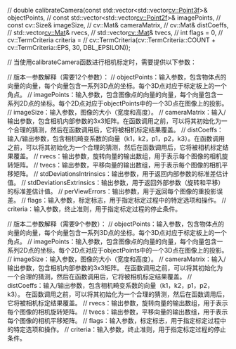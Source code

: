 // double calibrateCamera(const std::vector<std::vector<cv::Point3f>>& objectPoints,
//                        const std::vector<std::vector<cv::Point2f>>& imagePoints,
//                        const cv::Size& imageSize,
//                        cv::Mat& cameraMatrix,
//                        cv::Mat& distCoeffs,
//                        std::vector<cv::Mat>& rvecs,
//                        std::vector<cv::Mat>& tvecs,
//                        int flags = 0,
//                        cv::TermCriteria criteria = 
// cv::TermCriteria(cv::TermCriteria::COUNT + cv::TermCriteria::EPS, 30, DBL_EPSILON));

// 当使用calibrateCamera函数进行相机标定时，需要提供以下参数：

// 版本一参数解释（需要12个参数）：
// objectPoints：输入参数，包含物体点的向量的向量，每个向量包含一系列3D点的坐标。每个3D点对应于标定板上的一个角点。
// imagePoints：输入参数，包含图像点的向量的向量，每个向量包含一系列2D点的坐标。每个2D点对应于objectPoints中的一个3D点在图像上的投影。
// imageSize：输入参数，图像的大小（宽度和高度）。
// cameraMatrix：输入/输出参数，包含相机内部参数的3x3矩阵。在函数调用之前，可以将其初始化为一个合理的猜测，然后在函数调用后，它将被相机标定结果覆盖。
// distCoeffs：输入/输出参数，包含相机畸变系数的向量（k1，k2，p1，p2，k3）。在函数调用之前，可以将其初始化为一个合理的猜测，然后在函数调用后，它将被相机标定结果覆盖。
// rvecs：输出参数，旋转向量的输出数组，用于表示每个图像的相机旋转矩阵。
// tvecs：输出参数，平移向量的输出数组，用于表示每个图像的相机平移矩阵。
// stdDeviationsIntrinsics：输出参数，用于返回内部参数的标准差估计值。
// stdDeviationsExtrinsics：输出参数，用于返回外部参数（旋转和平移）的标准差估计值。
// perViewErrors：输出参数，用于返回每个图像的重投影误差。
// flags：输入参数，标定标志，用于指定标定过程中的特定选项和操作。
// criteria：输入参数，终止准则，用于指定标定过程的停止条件。



// 版本二参数解释（需要9个参数）：
// objectPoints：输入参数，包含物体点的向量的向量，每个向量包含一系列3D点的坐标。每个3D点对应于标定板上的一个角点。
// imagePoints：输入参数，包含图像点的向量的向量，每个向量包含一系列2D点的坐标。每个2D点对应于objectPoints中的一个3D点在图像上的投影。
// imageSize：输入参数，图像的大小（宽度和高度）。
// cameraMatrix：输入/输出参数，包含相机内部参数的3x3矩阵。
在函数调用之前，可以将其初始化为一个合理的猜测，然后在函数调用后，它将被相机标定结果覆盖。
// distCoeffs：输入/输出参数，包含相机畸变系数的向量（k1，k2，p1，p2，k3）。
在函数调用之前，可以将其初始化为一个合理的猜测，然后在函数调用后，它将被相机标定结果覆盖。
// rvecs：输出参数，旋转向量的输出数组，用于表示每个图像的相机旋转矩阵。
// tvecs：输出参数，平移向量的输出数组，用于表示每个图像的相机平移矩阵。
// flags：输入参数，标定标志，用于指定标定过程中的特定选项和操作。
// criteria：输入参数，终止准则，用于指定标定过程的停止条件。